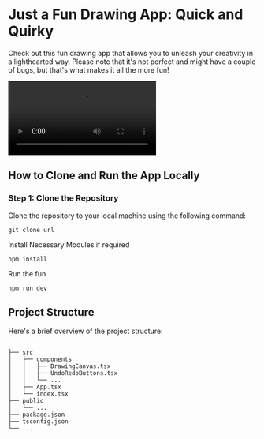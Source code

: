 # Just a Fun Drawing App: Quick and Quirky

Check out this fun drawing app that allows you to unleash your creativity in a lighthearted way. Please note that it's not perfect and might have a couple of bugs, but that's what makes it all the more fun!

![Demo Video](./public/videomd.mp4)

## How to Clone and Run the App Locally

### Step 1: Clone the Repository

Clone the repository to your local machine using the following command:

```
git clone url
```

Install Necessary Modules if required

```
npm install
```

Run the fun 

```
npm run dev
```

## Project Structure

Here's a brief overview of the project structure:

```plaintext
.
├── src
│   ├── components
│   │   ├── DrawingCanvas.tsx
│   │   ├── UndoRedoButtons.tsx
│   │   └── ...
│   ├── App.tsx
│   └── index.tsx
├── public
│   └── ...
├── package.json
├── tsconfig.json
└── ...
